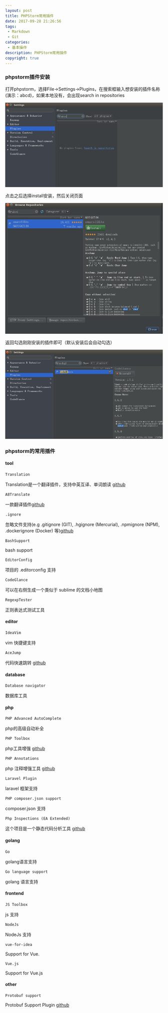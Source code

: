 ```yaml
---
layout: post
title: PHPStorm常用插件
date: 2017-09-28 21:26:56
tags:
 - Markdown
 - Git
categories:
 - 基本操作
description: PHPStorm常用插件
copyright: true
---
```


### phpstorm插件安装

打开phpstorm，选择File->Settings->Plugins，在搜索框输入想安装的插件名称(演示：abcd)，如果本地没有，会出现search in repositories

![](/uploads/2017-09-28/1.png)

点击之后选择install安装，然后关闭页面

![](/uploads/2017-09-28/2.png)

返回勾选刚刚安装的插件即可（默认安装后会自动勾选）

![](/uploads/2017-09-28/3.png)

### phpstorm的常用插件

#### tool

    Translation

Translation是一个翻译插件，支持中英互译、单词朗读 [github](https://github.com/YiiGuxing/TranslationPlugin)

    A8Translate

一款翻译插件[github](https://github.com/ice1000/A8Translate)

    .ignore

忽略文件支持(e.g .gitignore (GIT), .hgignore (Mercurial), .npmignore (NPM), .dockerignore (Docker) 等)[github](https://github.com/hsz/idea-gitignore)

    BashSupport

bash support

    EditorConfig

项目的 .editorconfig 支持

    CodeGlance

可以在右侧生成一个类似于 sublime 的文档小地图

    RegexpTester

正则表达式测试工具

#### editor

    IdeaVim

vim 快捷键支持

    AceJump

代码快速跳转 [github](https://github.com/johnlindquist/AceJump)

#### database

    Database navigator

数据库工具

#### php

    PHP Advanced AutoComplete

php的高级自动补全

    PHP Toolbox

php工具增强 [github](https://github.com/Haehnchen/idea-php-toolbox)

    PHP Annotations

php 注释增强工具 [github](https://github.com/Haehnchen/idea-php-annotation-plugin)

    Laravel Plugin

laravel 框架支持

    PHP composer.json support

composer.json 支持

    Php Inspections (EA Extended)

这个项目是一个静态代码分析工具 [github](https://github.com/kalessil/phpinspectionsea)

#### golang

    Go

golang语言支持

    Go language support

golang 语言支持

#### frontend

    JS Toolbox

js 支持

    NodeJs

NodeJs 支持

    vue-for-idea

Support for Vue.

    Vue.js

Support for Vue.js
#### other

    Protobuf support

Protobuf Support Plugin [github](https://github.com/protostuff/protobuf-jetbrains-plugin)
